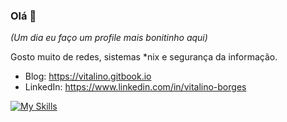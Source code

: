 ### Olá 👋

_(Um dia eu faço um profile mais bonitinho aqui)_

Gosto muito de redes, sistemas *nix e segurança da informação.

* Blog: https://vitalino.gitbook.io
* LinkedIn: https://www.linkedin.com/in/vitalino-borges

[![My Skills](https://skillicons.dev/icons?i=bsd,linux,bash,c,aws,gcp,gitlab,docker,kubernetes)]([https://skillicons.dev](https://www.linkedin.com/in/vitalino-borges/))

